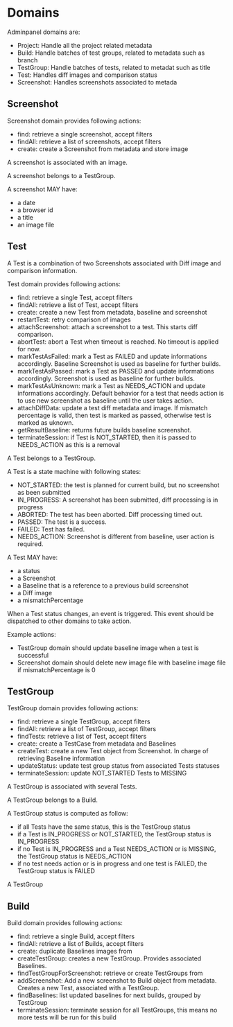 Domains
=======

Adminpanel domains are:

* Project: Handle all the project related metadata
* Build: Handle batches of test groups, related to metadata such as branch
* TestGroup: Handle batches of tests, related to metadat such as title
* Test: Handles diff images and comparison status
* Screenshot: Handles screenshots associated to metada

## Screenshot

Screenshot domain provides following actions:

* find: retrieve a single screenshot, accept filters
* findAll: retrieve a list of screenshots, accept filters
* create: create a Screenshot from metadata and store image

A screenshot is associated with an image.

A screenshot belongs to a TestGroup.

A screenshot MAY have:

- a date
- a browser id
- a title
- an image file

## Test

A Test is a combination of two Screenshots associated with Diff image and comparison information.

Test domain provides following actions:

* find: retrieve a single Test, accept filters
* findAll: retrieve a list of Test, accept filters
* create: create a new Test from metadata, baseline and screenshot
* restartTest: retry comparison of images
* attachScreenshot: attach a screenshot to a test. This starts diff comparison.
* abortTest: abort a Test when timeout is reached. No timeout is applied for
  now.
* markTestAsFailed: mark a Test as FAILED and update informations accordingly.
  Baseline Screenshot is used as baseline for further builds.
* markTestAsPassed: mark a Test as PASSED and update informations accordingly.
  Screenshot is used as baseline for further builds.
* markTestAsUnknown: mark a Test as NEEDS_ACTION and update informations
  accordingly. Default behavior for a test that needs action is to use new
  screenshot as baseline until the user takes action.
* attachDiffData: update a test diff metadata and image. If mismatch percentage
  is valid, then test is marked as passed, otherwise test is marked as uknown.
* getResultBaseline: returns future builds baseline screenshot.
* terminateSession: if Test is NOT_STARTED, then it is passed to NEEDS_ACTION as
  this is a removal

A Test belongs to a TestGroup.

A Test is a state machine with following states:

- NOT_STARTED: the test is planned for current build, but no screenshot as been
  submitted
- IN_PROGRESS: A screenshot has been submitted, diff processing is in progress
- ABORTED: The test has been aborted. Diff processing timed out.
- PASSED: The test is a success.
- FAILED: Test has failed.
- NEEDS_ACTION: Screenshot is different from baseline, user action is required.

A Test MAY have:

- a status
- a Screenshot
- a Baseline that is a reference to a previous build screenshot
- a Diff image
- a mismatchPercentage

When a Test status changes, an event is triggered. This event should be
dispatched to other domains to take action.

Example actions:

* TestGroup domain should update baseline image when a test is successful
* Screenshot domain should delete new image file with baseline image file if
  mismatchPercentage is 0

## TestGroup

TestGroup domain provides following actions:

* find: retrieve a single TestGroup, accept filters
* findAll: retrieve a list of TestGroup, accept filters
* findTests: retrieve a list of Test, accept filters
* create: create a TestCase from metadata and Baselines
* createTest: create a new Test object from Screenshot. In charge of retrieving
  Baseline information
* updateStatus: update test group status from associated Tests statuses
* terminateSession: update NOT_STARTED Tests to MISSING

A TestGroup is associated with several Tests.

A TestGroup belongs to a Build.

A TestGroup status is computed as follow:

* if all Tests have the same status, this is the TestGroup status
* if a Test is IN_PROGRESS or NOT_STARTED, the TestGroup status is IN_PROGRESS
* if no Test is IN_PROGRESS and a Test NEEDS_ACTION or is MISSING, the TestGroup
  status is NEEDS_ACTION
* if no test needs action or is in progress and one test is FAILED, the
  TestGroup status is FAILED

A TestGroup

## Build

Build domain provides following actions:

* find: retrieve a single Build, accept filters
* findAll: retrieve a list of Builds, accept filters
* create: duplicate Baselines images from
* createTestGroup: creates a new TestGroup. Provides associated Baselines.
* findTestGroupForScreenshot: retrieve or create TestGroups from
* addScreenshot: Add a new screenshot to Build object from metadata. Creates a
  new Test, associated with a TestGroup.
* findBaselines: list updated baselines for next builds, grouped by TestGroup
* terminateSession: terminate session for all TestGroups, this means no more
  tests will be run for this build


